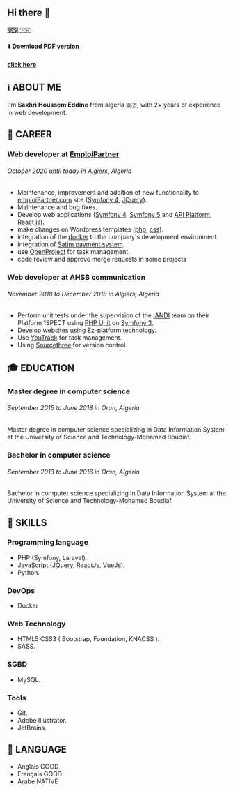 ## Hi there 👋

**[🇺🇸](https://sakhrihoussem.github.io/SakhriHoussem)**
[🇫🇷](https://sakhrihoussem.github.io/SakhriHoussem/fr)

#### ⬇️ Download PDF version
 **[click here](README.pdf)**

## ℹ️ ABOUT ME

I'm **Sakhri Houssem Eddine** from algeria 🇩🇿, with 2+ years of experience in web development.

## 💼 CAREER

### **Web developer** at [EmploiPartner](https://www.emploiPartner.com)
###### _October 2020 until today in Algiers, Algeria_

- Maintenance, improvement and addition of new functionality to [emploiPartner.com](https://www.emploiPartner.com) site ([Symfony 4](https://symfony.com), [JQuery](https://jquery.com)).
- Maintenance and bug fixes.
- Develop web applications ([Symfony 4](https://symfony.com), [Symfony 5](https://symfony.com) and [API Platform](https://api-platform.com), [React js](https://reactjs.org)).
- make changes on Wordpress templates ([php](https://www.php.net), [css](https://www.w3.org/Style/CSS/Overview.en.html)).
- integration of the [docker](https://www.docker.com) to the company's development environment.
- integration of [Satim payment system](https://www.satim.dz/z).
- use [OpenProject](https://www.openproject.org/) for task management.
- code review and approve merge requests in some projects

### **Web developer** at AHSB communication
###### _November 2018 to December 2018 in Algiers, Algeria_ 

- Perform unit tests under the supervision of the [IANDI](http://iandi.fr/) team on their Platform 1SPECT using [PHP Unit](https://phpunit.de) on [Symfony 3](https://symfony.com/doc/3.0/page_creation.html).
- Develop websites using [Ez-platform](https://www.ezplatform.com) technology.
- Use [YouTrack](https://www.jetbrains.com/youtrack) for task management.
- Using [Sourcethree](https://www.ezplatform.com) for version control.

## 🎓 EDUCATION

### Master degree in computer science
###### _September 2016 to June 2018 in Oran, Algeria_

Master degree in computer science specializing in Data Information System at the University of Science and Technology-Mohamed Boudiaf.

### Bachelor in computer science
###### _September 2013 to June 2016 in Oran, Algeria_

Bachelor in computer science specializing in Data Information System at the University of Science and Technology-Mohamed Boudiaf.

## 🔧 SKILLS

### Programming language
- PHP (Symfony, Laravel).
- JavaScript (JQuery, ReactJs, VueJs).
- Python.
### DevOps
- Docker
### Web Technology
- HTML5 CSS3 ( Bootstrap, Foundation, KNACSS ).
- SASS.
### SGBD
- MySQL.
### Tools
- Git.
- Adobe Illustrator.
- JetBrains.

## 🎤 LANGUAGE

- Anglais	GOOD
- Français	GOOD
- Arabe	    NATIVE
